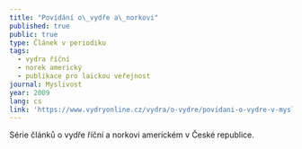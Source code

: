 ```yaml
---
title: "Povídání o\_vydře a\_norkovi"
published: true
public: true
type: Článek v periodiku
tags:
  - vydra říční
  - norek americký
  - publikace pro laickou veřejnost
journal: Myslivost
year: 2009
lang: cs
link: 'https://www.vydryonline.cz/vydra/o-vydre/povidani-o-vydre-v-myslivosti'
---
```

Série článků o vydře říční a norkovi americkém v České republice.
